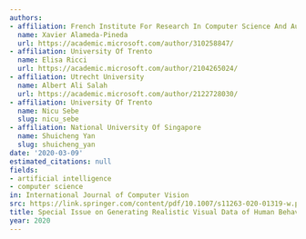 ```yaml
---
authors:
- affiliation: French Institute For Research In Computer Science And Automation
  name: Xavier Alameda-Pineda
  url: https://academic.microsoft.com/author/310258847/
- affiliation: University Of Trento
  name: Elisa Ricci
  url: https://academic.microsoft.com/author/2104265024/
- affiliation: Utrecht University
  name: Albert Ali Salah
  url: https://academic.microsoft.com/author/2122728030/
- affiliation: University Of Trento
  name: Nicu Sebe
  slug: nicu_sebe
- affiliation: National University Of Singapore
  name: Shuicheng Yan
  slug: shuicheng_yan
date: '2020-03-09'
estimated_citations: null
fields:
- artificial intelligence
- computer science
in: International Journal of Computer Vision
src: https://link.springer.com/content/pdf/10.1007/s11263-020-01319-w.pdf
title: Special Issue on Generating Realistic Visual Data of Human Behavior
year: 2020
---
```

